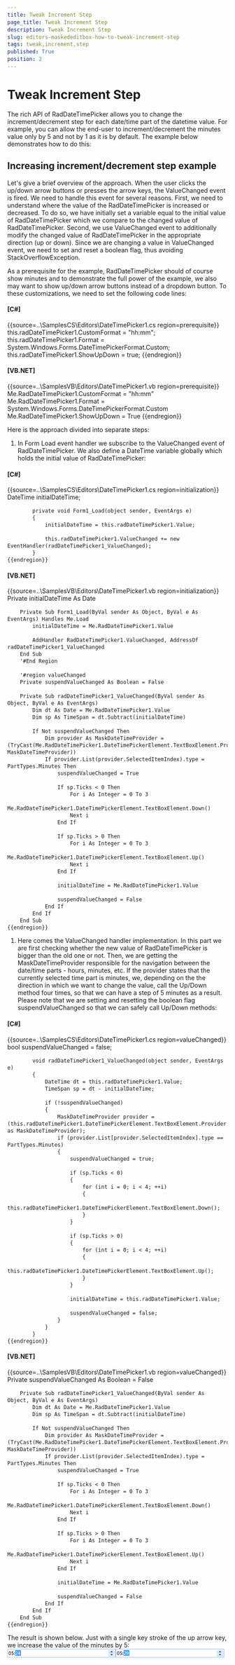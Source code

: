 ```yaml
---
title: Tweak Increment Step
page_title: Tweak Increment Step
description: Tweak Increment Step
slug: editors-maskededitbox-how-to-tweak-increment-step
tags: tweak,increment,step
published: True
position: 2
---
```


# Tweak Increment Step



The rich API of RadDateTimePicker allows you to change
      the increment/decrement step for each date/time part of the datetime value.
      For example, you can allow the end-user to increment/decrement the minutes value only by 5
      and not by 1 as it is by default. The example below demonstrates how to do this:           
      

## Increasing increment/decrement step example

Let's give a brief overview of the approach. When the user clicks the up/down arrow buttons
        or presses the arrow keys, the ValueChanged event is fired. We need to handle this event for 
        several reasons. First, we need to understand where the value of the RadDateTimePicker
        is increased or decreased. To do so, we have initially set a variable equal to the initial value of 
        RadDateTimePicker which we compare to the changed value of RadDateTimePicker. Second, we use 
        ValueChanged event to additionally modify the changed value of RadDateTimePicker in the appropriate
        direction (up or down). Since we are changing a value in ValueChanged event, we need to set and reset
        a boolean flag, thus avoiding StackOverflowException. 
       
       

As a prerequisite for the example, RadDateTimePicker should of course show minutes and to demonstrate the 
       full power of the example, we also may want to show up/down arrow buttons instead of a dropdown button. To these
       customizations, we need to set the following code lines:
         

#### __[C#]__

{{source=..\SamplesCS\Editors\DateTimePicker1.cs region=prerequisite}}
	            this.radDateTimePicker1.CustomFormat = "hh:mm";
	            this.radDateTimePicker1.Format = System.Windows.Forms.DateTimePickerFormat.Custom;
	            this.radDateTimePicker1.ShowUpDown = true;
	{{endregion}}



#### __[VB.NET]__

{{source=..\SamplesVB\Editors\DateTimePicker1.vb region=prerequisite}}
	        Me.RadDateTimePicker1.CustomFormat = "hh:mm"
	        Me.RadDateTimePicker1.Format = System.Windows.Forms.DateTimePickerFormat.Custom
	        Me.RadDateTimePicker1.ShowUpDown = True
	{{endregion}}



Here is the approach divided into separate steps:

1. In Form Load event handler we subscribe to the ValueChanged event of RadDateTimePicker. We also 
  define a DateTime variable globally which holds the initial value of RadDateTimePicker:
    

#### __[C#]__

{{source=..\SamplesCS\Editors\DateTimePicker1.cs region=initialization}}
	        DateTime initialDateTime;
	
	        private void Form1_Load(object sender, EventArgs e)
	        {
	            initialDateTime = this.radDateTimePicker1.Value;
	
	            this.radDateTimePicker1.ValueChanged += new EventHandler(radDateTimePicker1_ValueChanged);
	        }
	{{endregion}}



#### __[VB.NET]__

{{source=..\SamplesVB\Editors\DateTimePicker1.vb region=initialization}}
	    Private initialDateTime As Date
	
	    Private Sub Form1_Load(ByVal sender As Object, ByVal e As EventArgs) Handles Me.Load
	        initialDateTime = Me.RadDateTimePicker1.Value
	
	        AddHandler RadDateTimePicker1.ValueChanged, AddressOf radDateTimePicker1_ValueChanged
	    End Sub
	    '#End Region
	
	    '#region valueChanged
	    Private suspendValueChanged As Boolean = False
	
	    Private Sub radDateTimePicker1_ValueChanged(ByVal sender As Object, ByVal e As EventArgs)
	        Dim dt As Date = Me.RadDateTimePicker1.Value
	        Dim sp As TimeSpan = dt.Subtract(initialDateTime)
	
	        If Not suspendValueChanged Then
	            Dim provider As MaskDateTimeProvider = (TryCast(Me.RadDateTimePicker1.DateTimePickerElement.TextBoxElement.Provider, MaskDateTimeProvider))
	            If provider.List(provider.SelectedItemIndex).type = PartTypes.Minutes Then
	                suspendValueChanged = True
	
	                If sp.Ticks < 0 Then
	                    For i As Integer = 0 To 3
	                        Me.RadDateTimePicker1.DateTimePickerElement.TextBoxElement.Down()
	                    Next i
	                End If
	
	                If sp.Ticks > 0 Then
	                    For i As Integer = 0 To 3
	                        Me.RadDateTimePicker1.DateTimePickerElement.TextBoxElement.Up()
	                    Next i
	                End If
	
	                initialDateTime = Me.RadDateTimePicker1.Value
	
	                suspendValueChanged = False
	            End If
	        End If
	    End Sub
	{{endregion}}



1. Here comes the ValueChanged handler implementation. In this part we are
  first checking whether the new value of RadDateTimePicker is bigger than 
  the old one or not. Then, we are getting the MaskDateTimeProvider
  responsible for the navigation between the date/time parts - hours, minutes, etc.
  If the provider states that the currently selected time part is minutes,
  we, depending on the the direction in which we want to change the value,
  call the Up/Down method four times, so that we can have a step of 5 minutes
  as a result. Please note that we are setting and resetting the boolean flag
  suspendValueChanged so that we can safely call Up/Down methods:
  

#### __[C#]__

{{source=..\SamplesCS\Editors\DateTimePicker1.cs region=valueChanged}}
	        bool suspendValueChanged = false;
	
	        void radDateTimePicker1_ValueChanged(object sender, EventArgs e)
	        {
	            DateTime dt = this.radDateTimePicker1.Value;
	            TimeSpan sp = dt - initialDateTime;
	
	            if (!suspendValueChanged)
	            {
	                MaskDateTimeProvider provider = (this.radDateTimePicker1.DateTimePickerElement.TextBoxElement.Provider as MaskDateTimeProvider);
	                if (provider.List[provider.SelectedItemIndex].type == PartTypes.Minutes)
	                {
	                    suspendValueChanged = true;
	
	                    if (sp.Ticks < 0)
	                    {
	                        for (int i = 0; i < 4; ++i)
	                        {
	                            this.radDateTimePicker1.DateTimePickerElement.TextBoxElement.Down();
	                        }
	                    }
	
	                    if (sp.Ticks > 0)
	                    {
	                        for (int i = 0; i < 4; ++i)
	                        {
	                            this.radDateTimePicker1.DateTimePickerElement.TextBoxElement.Up();
	                        }
	                    }
	
	                    initialDateTime = this.radDateTimePicker1.Value;
	
	                    suspendValueChanged = false;
	                }
	            }
	        }
	{{endregion}}



#### __[VB.NET]__

{{source=..\SamplesVB\Editors\DateTimePicker1.vb region=valueChanged}}
	    Private suspendValueChanged As Boolean = False
	
	    Private Sub radDateTimePicker1_ValueChanged(ByVal sender As Object, ByVal e As EventArgs)
	        Dim dt As Date = Me.RadDateTimePicker1.Value
	        Dim sp As TimeSpan = dt.Subtract(initialDateTime)
	
	        If Not suspendValueChanged Then
	            Dim provider As MaskDateTimeProvider = (TryCast(Me.RadDateTimePicker1.DateTimePickerElement.TextBoxElement.Provider, MaskDateTimeProvider))
	            If provider.List(provider.SelectedItemIndex).type = PartTypes.Minutes Then
	                suspendValueChanged = True
	
	                If sp.Ticks < 0 Then
	                    For i As Integer = 0 To 3
	                        Me.RadDateTimePicker1.DateTimePickerElement.TextBoxElement.Down()
	                    Next i
	                End If
	
	                If sp.Ticks > 0 Then
	                    For i As Integer = 0 To 3
	                        Me.RadDateTimePicker1.DateTimePickerElement.TextBoxElement.Up()
	                    Next i
	                End If
	
	                initialDateTime = Me.RadDateTimePicker1.Value
	
	                suspendValueChanged = False
	            End If
	        End If
	    End Sub
	{{endregion}}



The result is shown below. Just with a single key stroke of the up arrow key, we increase the value of the
minutes by 5:
![editors-maskededitbox-how-to-tweak-increment-step 001](images/editors-maskededitbox-how-to-tweak-increment-step001.png)![editors-maskededitbox-how-to-tweak-increment-step 002](images/editors-maskededitbox-how-to-tweak-increment-step002.png)
